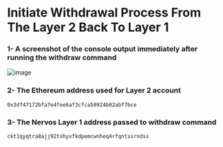 # Initiate Withdrawal Process From The Layer 2 Back To Layer 1
### 1- A screenshot of the console output immediately after running the withdraw command
![image](https://user-images.githubusercontent.com/28756413/128854387-4004d542-f2ae-42de-9148-c3e1afaea2b6.png)
### 2- The Ethereum address used for Layer 2 account
`0x3df47172bfa7e4fee6af3cfca50924b02abf7bce`
### 3- The Nervos Layer 1 address passed to withdraw command
`ckt1qyqtra8ajj92tshyvfkdpemcwnheq4rfqntssrndss`
